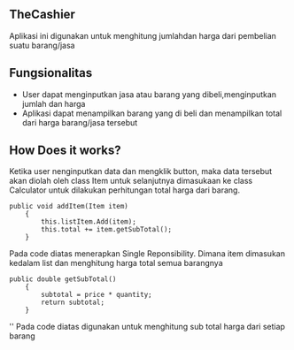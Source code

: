 ﻿## TheCashier
Aplikasi ini digunakan untuk menghitung jumlahdan harga dari  pembelian suatu barang/jasa
## Fungsionalitas
- User dapat menginputkan jasa atau barang yang dibeli,menginputkan jumlah dan harga
- Aplikasi dapat menampilkan barang yang di beli dan menampilkan total dari harga barang/jasa tersebut

## How Does it works?
Ketika user nenginputkan data dan mengklik button, maka data tersebut akan diolah oleh class Item untuk selanjutnya dimasukaan ke class Calculator untuk dilakukan perhitungan total harga dari barang.


    public void addItem(Item item)
        {
            this.listItem.Add(item);
            this.total += item.getSubTotal();
        }

Pada code diatas menerapkan Single Reponsibility.
Dimana item dimasukan kedalam list dan menghitung harga total semua barangnya


    public double getSubTotal()
        {
            subtotal = price * quantity;
            return subtotal;
        }

''
Pada code diatas digunakan untuk menghitung sub total harga dari setiap barang
